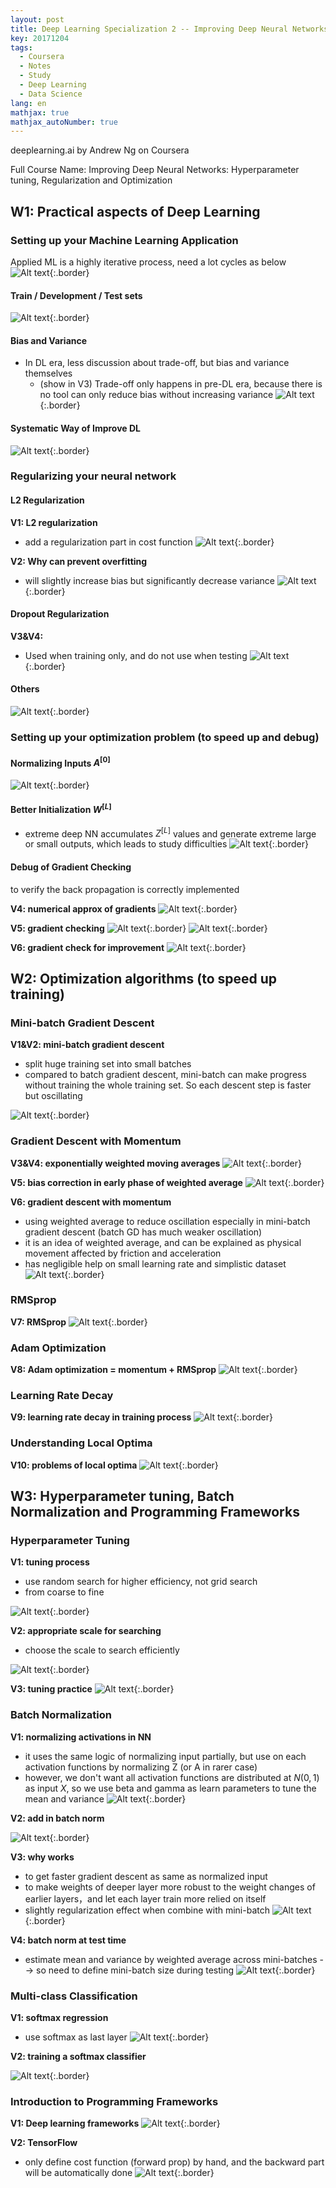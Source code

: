 ```yaml
---
layout: post
title: Deep Learning Specialization 2 -- Improving Deep Neural Networks
key: 20171204
tags:
  - Coursera
  - Notes
  - Study
  - Deep Learning
  - Data Science
lang: en
mathjax: true
mathjax_autoNumber: true
---
```


deeplearning.ai by Andrew Ng on Coursera

Full Course Name: Improving Deep Neural Networks: Hyperparameter tuning, Regularization and Optimization

## W1: Practical aspects of Deep Learning

### Setting up your Machine Learning Application

Applied ML is a highly iterative process, need a lot cycles as below
![Alt text](https://github.com/YestinYang/YestinYang.github.io/raw/master/screenshots/2017-12-04_1511400839878.png){:.border}

#### Train / Development / Test sets

![Alt text](https://github.com/YestinYang/YestinYang.github.io/raw/master/screenshots/2017-12-04_1511402240566.png){:.border}

#### Bias and Variance

- In DL era, less discussion about trade-off, but bias and variance themselves
	- (show in V3) Trade-off only happens in pre-DL era, because there is no tool can only reduce bias without increasing variance
![Alt text](https://github.com/YestinYang/YestinYang.github.io/raw/master/screenshots/2017-12-04_1511405106210.png){:.border}

#### Systematic Way of Improve DL

![Alt text](https://github.com/YestinYang/YestinYang.github.io/raw/master/screenshots/2017-12-04_1511406405256.png){:.border}

### Regularizing your neural network

#### L2 Regularization

**V1: L2 regularization**
- add a regularization part in cost function
![Alt text](https://github.com/YestinYang/YestinYang.github.io/raw/master/screenshots/2017-12-04_1511408128174.png){:.border}

**V2: Why can prevent overfitting**
- will slightly increase bias but significantly decrease variance
![Alt text](https://github.com/YestinYang/YestinYang.github.io/raw/master/screenshots/2017-12-04_1511421395750.png){:.border}

#### Dropout Regularization

**V3&V4:** 
- Used when training only, and do not use when testing
![Alt text](https://github.com/YestinYang/YestinYang.github.io/raw/master/screenshots/2017-12-04_1511423874207.png){:.border}

#### Others

![Alt text](https://github.com/YestinYang/YestinYang.github.io/raw/master/screenshots/2017-12-04_1511424935674.png){:.border}

### Setting up your optimization problem (to speed up and debug)

#### Normalizing Inputs $A^{[0]}$

![Alt text](https://github.com/YestinYang/YestinYang.github.io/raw/master/screenshots/2017-12-04_1511602072164.png){:.border}

#### Better Initialization $W^{[L]}$

- extreme deep NN accumulates $Z^{[L]}$ values and generate extreme large or small outputs, which leads to study difficulties
![Alt text](https://github.com/YestinYang/YestinYang.github.io/raw/master/screenshots/2017-12-04_1511604381201.png){:.border}

#### Debug of Gradient Checking

to verify the back propagation is correctly implemented

**V4: numerical approx of gradients**
![Alt text](https://github.com/YestinYang/YestinYang.github.io/raw/master/screenshots/2017-12-04_1511616204623.png){:.border}

**V5: gradient checking**
![Alt text](https://github.com/YestinYang/YestinYang.github.io/raw/master/screenshots/2017-12-04_1511616783269.png){:.border}
![Alt text](https://github.com/YestinYang/YestinYang.github.io/raw/master/screenshots/2017-12-04_1511795777569.png){:.border}

**V6: gradient check for improvement**
![Alt text](https://github.com/YestinYang/YestinYang.github.io/raw/master/screenshots/2017-12-04_1511617012480.png){:.border}


## W2: Optimization algorithms (to speed up training)

### Mini-batch Gradient Descent

**V1&V2: mini-batch gradient descent**
- split huge training set into small batches
- compared to batch gradient descent, mini-batch can make progress without training the whole training set. So each descent step is faster but oscillating

![Alt text](https://github.com/YestinYang/YestinYang.github.io/raw/master/screenshots/2017-12-04_1512002838033.png){:.border}

### Gradient Descent with Momentum

**V3&V4: exponentially weighted moving averages**
![Alt text](https://github.com/YestinYang/YestinYang.github.io/raw/master/screenshots/2017-12-04_1512005572720.png){:.border}

**V5: bias correction in early phase of weighted average**
![Alt text](https://github.com/YestinYang/YestinYang.github.io/raw/master/screenshots/2017-12-04_1512006401556.png){:.border}

**V6: gradient descent with momentum**
- using weighted average to reduce oscillation especially in mini-batch gradient descent (batch GD has much weaker oscillation)
- it is an idea of weighted average, and can be explained as physical movement affected by friction and acceleration
- has negligible help on small learning rate and simplistic dataset 
![Alt text](https://github.com/YestinYang/YestinYang.github.io/raw/master/screenshots/2017-12-04_1512008165207.png){:.border}

### RMSprop

**V7: RMSprop**
![Alt text](https://github.com/YestinYang/YestinYang.github.io/raw/master/screenshots/2017-12-04_1512012576865.png){:.border}

### Adam Optimization

**V8: Adam optimization = momentum + RMSprop**
![Alt text](https://github.com/YestinYang/YestinYang.github.io/raw/master/screenshots/2017-12-04_1512013255708.png){:.border}

### Learning Rate Decay

**V9: learning rate decay in training process**
![Alt text](https://github.com/YestinYang/YestinYang.github.io/raw/master/screenshots/2017-12-04_1512022485728.png){:.border}

### Understanding Local Optima

**V10: problems of local optima**
![Alt text](https://github.com/YestinYang/YestinYang.github.io/raw/master/screenshots/2017-12-04_1512023150624.png){:.border}


## W3: Hyperparameter tuning, Batch Normalization and Programming Frameworks

### Hyperparameter Tuning

**V1: tuning process**
- use random search for higher efficiency, not grid search
- from coarse to fine

![Alt text](https://github.com/YestinYang/YestinYang.github.io/raw/master/screenshots/2017-12-04_1512307158812.png){:.border}

**V2: appropriate scale for searching**
- choose the scale to search efficiently

![Alt text](https://github.com/YestinYang/YestinYang.github.io/raw/master/screenshots/2017-12-04_1512307400927.png){:.border}

**V3: tuning practice**
![Alt text](https://github.com/YestinYang/YestinYang.github.io/raw/master/screenshots/2017-12-04_1512307498391.png){:.border}

### Batch Normalization

**V1: normalizing activations in NN**
- it uses the same logic of normalizing input partially, but use on each activation functions by normalizing Z (or A in rarer case)
- however, we don't want all activation functions are distributed at $N(0,1)$ as input $X$, so we use beta and gamma as learn parameters to tune the mean and variance
![Alt text](https://github.com/YestinYang/YestinYang.github.io/raw/master/screenshots/2017-12-04_1512356740610.png){:.border}

**V2: add in batch norm**

![Alt text](https://github.com/YestinYang/YestinYang.github.io/raw/master/screenshots/2017-12-04_1512356674989.png){:.border}

**V3: why works**
- to get faster gradient descent as same as normalized input
- to make weights of deeper layer more robust to the weight changes of earlier layers，and let each layer train more relied on itself
- slightly regularization effect when combine with mini-batch
![Alt text](https://github.com/YestinYang/YestinYang.github.io/raw/master/screenshots/2017-12-04_1512357853700.png){:.border}

**V4: batch norm at test time**
-  estimate mean and variance by weighted average across mini-batches --> so need to define mini-batch size during testing
![Alt text](https://github.com/YestinYang/YestinYang.github.io/raw/master/screenshots/2017-12-04_1512357992489.png){:.border}

### Multi-class Classification

**V1: softmax regression**
- use softmax as last layer
![Alt text](https://github.com/YestinYang/YestinYang.github.io/raw/master/screenshots/2017-12-04_1512359766490.png){:.border}

**V2: training a softmax classifier**

![Alt text](https://github.com/YestinYang/YestinYang.github.io/raw/master/screenshots/2017-12-04_1512360819247.png){:.border}

### Introduction to Programming Frameworks

**V1: Deep learning frameworks**
![Alt text](https://github.com/YestinYang/YestinYang.github.io/raw/master/screenshots/2017-12-04_1512371062512.png){:.border}

**V2: TensorFlow**
- only define cost function (forward prop) by hand, and the backward part will be automatically done
![Alt text](https://github.com/YestinYang/YestinYang.github.io/raw/master/screenshots/2017-12-04_1512372216189.png){:.border}
